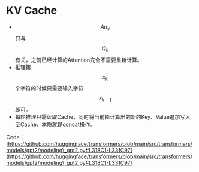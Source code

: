 # KV Cache

* $$Att_k$$只与$$Q_k$$有关，之前已经计算的Attention完全不需要重新计算。
* 推理第 $$x_k$$个字符的时候只需要输入字符$$x_{k-1}$$即可。
* 每轮推理只需读取Cache，同时将当前轮计算出的新的Key、Value追加写入至Cache，本质就是concat操作。

Code：[https://github.com/huggingface/transformers/blob/main/src/transformers/models/gpt2/modeling\_gpt2.py#L318C1-L331C97](https://github.com/huggingface/transformers/blob/main/src/transformers/models/gpt2/modeling\_gpt2.py#L318C1-L331C97)
